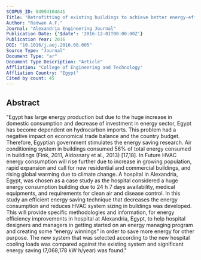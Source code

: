 ```yaml
---
SCOPUS_ID: 84994104641
Title: "Retrofitting of existing buildings to achieve better energy-efficiency in commercial building case study: Hospital in Egypt"
Author: "Radwan A.F."
Journal: "Alexandria Engineering Journal"
Publication Date: {'$date': '2016-12-01T00:00:00Z'}
Publication Year: 2016
DOI: "10.1016/j.aej.2016.08.005"
Source Type: "Journal"
Document Type: "ar"
Document Type Description: "Article"
Affliation: "College of Engineering and Technology"
Affliation Country: "Egypt"
Cited by count: 45
---
```


## Abstract
"Egypt has large energy production but due to the huge increase in domestic consumption and decrease of investment in energy sector, Egypt has become dependent on hydrocarbon imports. This problem had a negative impact on economical trade balance and the country budget. Therefore, Egyptian government stimulates the energy saving research. Air conditioning system in buildings consumed 56% of total energy consumed in buildings (Fink, 2011, Aldossary et al., 2013) [17,18]. In Future HVAC energy consumption will rise further due to increase in growing population, rapid expansion and call for new residential and commercial buildings, and rising global warming due to climate change. A hospital in Alexandria, Egypt, was chosen as a case study as the hospital considered a huge energy consumption building due to 24 h 7 days availability, medical equipments, and requirements for clean air and disease control. In this study an efficient energy saving technique that decreases the energy consumption and reduces HVAC system sizing in buildings was developed. This will provide specific methodologies and information, for energy efficiency improvements in hospital at Alexandria, Egypt, to help hospital designers and managers in getting started on an energy managing program and creating some “energy winnings” in order to save more energy for other purpose. The new system that was selected according to the new hospital cooling loads was compared against the existing system and significant energy saving (7,068,178 kW h/year) was found."
